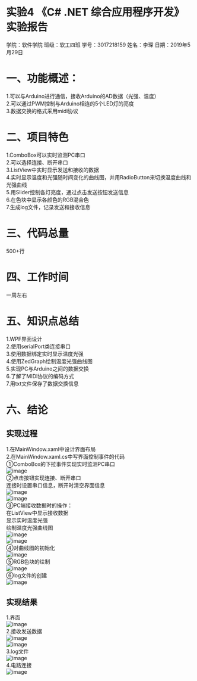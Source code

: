 # 实验4 《C# .NET 综合应用程序开发》实验报告
学院：软件学院  班级：软工四班   学号：3017218159   姓名：李琛
日期：2019年5月29日
# 一、功能概述：
  1.可以与Arduino进行通信，接收Arduino的AD数据（光强、温度）  
  2.可以通过PWM控制与Arduino相连的5个LED灯的亮度  
  3.数据交换的格式采用midi协议  
# 二、项目特色
  1.ComboBox可以实时监测PC串口  
  2.可以选择连接、断开串口  
  3.ListView中实时显示发送和接收的数据  
  4.实时显示温度和光强随时间变化的曲线图，并用RadioButton来切换温度曲线和光强曲线  
  5.用Slider控制各灯亮度，通过点击发送按钮发送信息  
  6.在色块中显示各颜色的RGB混合色  
  7.生成log文件，记录发送和接收信息  
# 三、代码总量
  500+行
# 四、工作时间
  一周左右
# 五、知识点总结
  1.WPF界面设计  
  2.使用serialPort类连接串口  
  3.使用数据绑定实时显示温度光强  
  4.使用ZedGraph绘制温度光强曲线图  
  5.实现PC与Arduino之间的数据交换  
  6.了解了MIDI协议的编码方式  
  7.用txt文件保存了数据交换信息  
# 六、结论
## 实现过程
 1.在MainWindow.xaml中设计界面布局  
 2.在MainWindow.xaml.cs中写界面控制事件的代码  
   ①ComboBox的下拉事件实现实时监测PC串口  
    ![image](https://github.com/3017218159/LAB4/blob/master/picture/1.png)  
   ②点击按钮实现连接、断开串口  
    连接时设置串口信息，断开时清空界面信息  
    ![image](https://github.com/3017218159/LAB4/blob/master/picture/2.png)  
    ![image](https://github.com/3017218159/LAB4/blob/master/picture/3.png)  
   ③PC端接收数据时的操作：  
    在ListView中显示接收数据  
    显示实时温度光强  
    绘制温度光强曲线图  
    ![image](https://github.com/3017218159/LAB4/blob/master/picture/4.png)  
    ![image](https://github.com/3017218159/LAB4/blob/master/picture/5.png)  
   ④对曲线图的初始化  
    ![image](https://github.com/3017218159/LAB4/blob/master/picture/6.png)  
   ⑤RGB色块的绘制  
    ![image](https://github.com/3017218159/LAB4/blob/master/picture/7.png)  
   ⑥log文件的创建  
    ![image](https://github.com/3017218159/LAB4/blob/master/picture/14.png)  
## 实现结果
  1.界面  
  ![image](https://github.com/3017218159/LAB4/blob/master/picture/8.png)  
  2.接收发送数据  
  ![image](https://github.com/3017218159/LAB4/blob/master/picture/9.png)  
  ![image](https://github.com/3017218159/LAB4/blob/master/picture/10.png)  
  3.log文件  
  ![image](https://github.com/3017218159/LAB4/blob/master/picture/11.png)  
  4.电路连接  
  ![image](https://github.com/3017218159/LAB4/blob/master/picture/13.png)  
